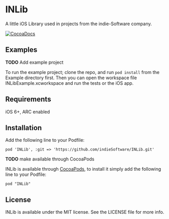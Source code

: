 # INLib

A little iOS Library used in projects from the indie-Software company.

[![CocoaDocs](http://cocoapod-badges.herokuapp.com/v/INLib/badge.png)](http://cocoadocs.org/docsets/INLib)

## Examples

**TODO** Add example project

To run the example project; clone the repo, and run `pod install` from the Example directory first.
Then you can open the workspace file INLibExample.xcworkspace and run the tests or the iOS app.

## Requirements

iOS 6+, ARC enabled

## Installation

Add the following line to your Podfile:

	pod 'INLib', :git => 'https://github.com/indieSoftware/INLib.git'

**TODO** make available through CocoaPods

INLib is available through [CocoaPods](http://cocoapods.org), to install
it simply add the following line to your Podfile:

    pod "INLib"

## License

INLib is available under the MIT license. See the LICENSE file for more info.

